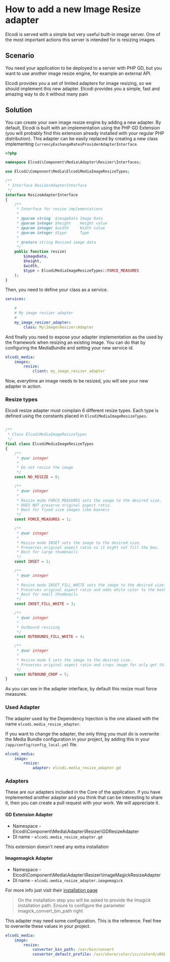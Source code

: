 # How to add a new Image Resize adapter

Elcodi is served with a simple but very useful built-in image server. One of
the most important actions this server is intended for is resizing images.

## Scenario

You need your application to be deployed to a server with PHP GD, but you want
to use another image resize engine, for example an external API.

Elcodi provides you a set of limited adapters for image resizing, so we should
implement this new adapter. Elcodi provides you a simple, fast and amazing way
to do it without many pain

## Solution

You can create your own image resize engine by adding a new adapter. By default,
Elcodi is built with an implementation using the PHP GD Extension (you will
probably find this extension already installed with your regular PHP
distribution). This adapter can be easily replaced by creating a new class
implementing `CurrencyExchangeRatesProviderAdapterInterface`.

``` php
<?php

namespace Elcodi\Component\Media\Adapter\Resizer\Interfaces;

use Elcodi\Component\Media\ElcodiMediaImageResizeTypes;

/**
 * Interface ResizerAdapterInterface
 */
interface ResizeAdapterInterface
{
    /**
     * Interface for resize implementations
     *
     * @param string  $imageData Image Data
     * @param integer $height    Height value
     * @param integer $width     Width value
     * @param integer $type      Type
     *
     * @return string Resized image data
     */
    public function resize(
        $imageData,
        $height,
        $width,
        $type = ElcodiMediaImageResizeTypes::FORCE_MEASURES
    );
}
```

Then, you need to define your class as a service.

``` yml
services:

    #
    # My image resizer adapter
    #
    my_image_resizer_adapter:
        class: My\Image\Resizer\Adapter
```

And finally you need to expose your adapter implementation as the used by the
framework when resizing an existing image. You can do that by configuring the
MediaBundle and setting your new service id.

``` yml
elcodi_media:
    images:
        resize:
            client: my_image_resizer_adapter
```

Now, everytime an image needs to be resized, you will see your new adapter in
action.

### Resize types

Elcodi resize adapter must complain 6 different resize types. Each type is
defined using the constants placed in `ElcodiMediaImageResizeTypes`.

``` php

/**
 * Class ElcodiMediaImageResizeTypes
 */
final class ElcodiMediaImageResizeTypes
{
    /**
     * @var integer
     *
     * Do not resize the image
     */
    const NO_RESIZE = 0;

    /**
     * @var integer
     *
     * Resize mode FORCE_MEASURES sets the image to the desired size.
     * DOES NOT preserve original aspect ratio.
     * Best for fixed size images like banners
     */
    const FORCE_MEASURES = 1;

    /**
     * @var integer
     *
     * Resize mode INSET sets the image to the desired size.
     * Preserves original aspect ratio so it might not fill the box.
     * Best for large thumbnails
     */
    const INSET = 2;

    /**
     * @var integer
     *
     * Resize mode INSET_FILL_WHITE sets the image to the desired size.
     * Preserves original aspect ratio and adds white color to the background in order to fill the box.
     * Best for small thumbnails
     */
    const INSET_FILL_WHITE = 3;

    /**
     * @var integer
     *
     * Outbound resizing
     */
    const OUTBOUNDS_FILL_WHITE = 4;

    /**
     * @var integer
     *
     * Resize mode 5 sets the image to the desired size.
     * Preserves original aspect ratio and crops image for only get this area.
     */
    const OUTBOUND_CROP = 5;
}
```

As you can see in the adapter interface, by default this resize must force
measures.

### Used Adapter

The adapter used by the Dependency Injection is the one aliased with the name
`elcodi.media_resize_adapter`.

If you want to change the adapter, the only thing you must do is overwrite the
Media Bundle configuration in your project, by adding this in your
`/app/config/config_local.yml` file.

``` yaml
elcodi_media:
    image:
        resize:
            adapter: elcodi.media_resize_adapter.gd
```

### Adapters

These are our adapters included in the Core of the application. If you have
implemented another adapter and you think that can be interesting to share it,
then you can create a pull request with your work. We will appreciate it.

#### GD Extension Adapter

* Namespace - Elcodi\Component\Media\Adapter\Resizer\GDResizeAdapter
* DI name - `elcodi.media_resize_adapter.gd`

This extension doesn't need any extra installation

#### Imagemagick Adapter

* Namespace - Elcodi\Component\Media\Adapter\Resizer\ImageMagickResizeAdapter
* DI name - `elcodi.media_resize_adapter.imagemagick`

For more info just visit their [installation page](http://php.net/manual/en/imagick.setup.php)

> On the installation step you will be asked to provide the Imagick installation
> path. Ensure to configure the parameter imagick_convert_bin_path right

This adapter may need some configuration. This is the reference. Feel free to
overwrite these values in your project.

``` yaml
elcodi_media:
    image:
        resize:
            converter_bin_path: /usr/bin/convert
            converter_default_profile: /usr/share/color/icc/colord/sRGB.icc
```